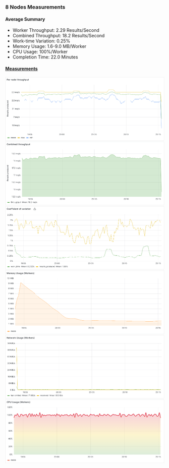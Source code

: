 ### 8 Nodes Measurements

#### Average Summary

- Worker Throughput: 2.29 Results/Second
- Combined Throughput: 18.2 Results/Second
- Work-time Variation: 0.25%
- Memory Usage: 1.6-9.0 MB/Worker
- CPU Usage: 100%/Worker
- Completion Time: 22.0 Minutes

#### [Measurements](https://snapshots.raintank.io/dashboard/snapshot/pNtZ4EbsFdKMLCwkIV5AWN3QBocxDQMk)

![Worker_throughput](Per%20node%20throughput.png)
![Combined_throughput](Combined%20throughput.png)
![Variation](Coefficient%20of%20variation.png)
![Memory](Memory%20Usage%20(Workers).png)
![Network](Network%20Usage%20(Workers).png)
![CPU](CPU%20Usage%20(Workers).png)
